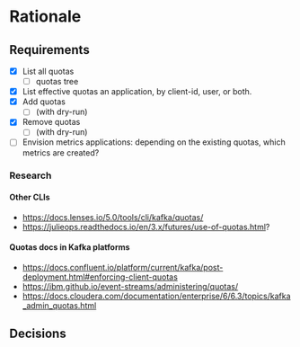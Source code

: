 # Rationale

## Requirements

- [x] List all quotas
  - [ ] quotas tree
- [x] List effective quotas an application, by client-id, user, or both.
- [x] Add quotas
  - [ ] (with dry-run)
- [x] Remove quotas 
  - [ ] (with dry-run)
- [ ] Envision metrics applications: depending on the existing quotas, which metrics are created?

### Research

#### Other CLIs

- https://docs.lenses.io/5.0/tools/cli/kafka/quotas/
- https://julieops.readthedocs.io/en/3.x/futures/use-of-quotas.html?

#### Quotas docs in Kafka platforms

- https://docs.confluent.io/platform/current/kafka/post-deployment.html#enforcing-client-quotas
- https://ibm.github.io/event-streams/administering/quotas/
- https://docs.cloudera.com/documentation/enterprise/6/6.3/topics/kafka_admin_quotas.html

## Decisions


